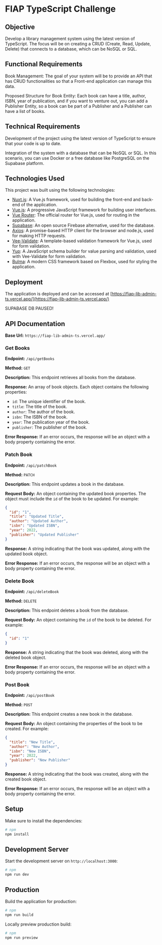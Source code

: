 # FIAP TypeScript Challenge

## Objective

Develop a library management system using the latest version of TypeScript. The focus will be on creating a CRUD (Create, Read, Update, Delete) that connects to a database, which can be NoSQL or SQL.

## Functional Requirements

Book Management: The goal of your system will be to provide an API that has CRUD functionalities so that a Front-end application can manage this data.

Proposed Structure for Book Entity: Each book can have a title, author, ISBN, year of publication, and if you want to venture out, you can add a Publisher Entity, so a book can be part of a Publisher and a Publisher can have a list of books.

## Technical Requirements

Development of the project using the latest version of TypeScript to ensure that your code is up to date.

Integration of the system with a database that can be NoSQL or SQL. In this scenario, you can use Docker or a free database like PostgreSQL on the Supabase platform.

## Technologies Used

This project was built using the following technologies:

- [Nuxt.js](https://nuxtjs.org/): A Vue.js framework, used for building the front-end and back-end of the application.
- [Vue.js](https://vuejs.org/): A progressive JavaScript framework for building user interfaces.
- [Vue Router](https://router.vuejs.org/): The official router for Vue.js, used for routing in the application.
- [Supabase](https://supabase.io/): An open source Firebase alternative, used for the database.
- [Axios](https://axios-http.com/): A promise-based HTTP client for the browser and node.js, used for making HTTP requests.
- [Vee-Validate](https://vee-validate.logaretm.com/): A template-based validation framework for Vue.js, used for form validation.
- [Yup](https://github.com/jquense/yup): A JavaScript schema builder for value parsing and validation, used with Vee-Validate for form validation.
- [Bulma](https://bulma.io/): A modern CSS framework based on Flexbox, used for styling the application.

## Deployment

The application is deployed and can be accessed at [https://fiap-lib-admin-ts.vercel.app/](https://fiap-lib-admin-ts.vercel.app/)

SUPABASE DB PAUSED!

## API Documentation

**Base Url:** `https://fiap-lib-admin-ts.vercel.app/`

### Get Books

**Endpoint:** `/api/getBooks`

**Method:** `GET`

**Description:** This endpoint retrieves all books from the database.

**Response:** An array of book objects. Each object contains the following properties:

- `id`: The unique identifier of the book.
- `title`: The title of the book.
- `author`: The author of the book.
- `isbn`: The ISBN of the book.
- `year`: The publication year of the book.
- `publisher`: The publisher of the book.

**Error Response:** If an error occurs, the response will be an object with a body property containing the error.

### Patch Book

**Endpoint:** `/api/patchBook`

**Method:** `PATCH`

**Description:** This endpoint updates a book in the database.

**Request Body:** An object containing the updated book properties. The object must include the `id` of the book to be updated. For example:

```json
{
  "id": "1",
  "title": "Updated Title",
  "author": "Updated Author",
  "isbn": "Updated ISBN",
  "year": 2022,
  "publisher": "Updated Publisher"
}
```

**Response:** A string indicating that the book was updated, along with the updated book object.

**Error Response:** If an error occurs, the response will be an object with a body property containing the error.

### Delete Book

**Endpoint:** `/api/deleteBook`

**Method:** `DELETE`

**Description:** This endpoint deletes a book from the database.

**Request Body:** An object containing the `id` of the book to be deleted. For example:

```json
{
  "id": "1"
}
```

**Response:** A string indicating that the book was deleted, along with the deleted book object.

**Error Response:** If an error occurs, the response will be an object with a body property containing the error.

### Post Book

**Endpoint:** `/api/postBook`

**Method:** `POST`

**Description:** This endpoint creates a new book in the database.

**Request Body:** An object containing the properties of the book to be created. For example:

```json
{
  "title": "New Title",
  "author": "New Author",
  "isbn": "New ISBN",
  "year": 2022,
  "publisher": "New Publisher"
}
```

**Response:** A string indicating that the book was created, along with the created book object.

**Error Response:** If an error occurs, the response will be an object with a body property containing the error.

## Setup

Make sure to install the dependencies:

```bash
# npm
npm install
```

## Development Server

Start the development server on `http://localhost:3000`:

```bash
# npm
npm run dev
```

## Production

Build the application for production:

```bash
# npm
npm run build
```

Locally preview production build:

```bash
# npm
npm run preview
```

